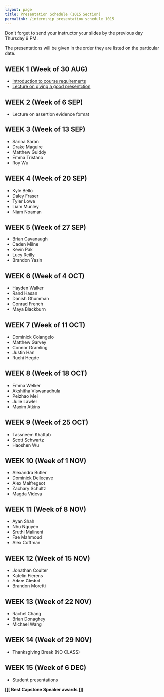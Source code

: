 ```yaml
---
layout: page
title: Presentation Schedule (1015 Section)
permalink: /internship_presentation_schedule_1015
---
```


Don't forget to send your instructor your slides by the previous day Thursday 9 PM.

The presentations will be given in the order they are listed on the particular date.

## WEEK 1 (Week of 30 AUG)

* [Introduction to course requirements]({{site.baseurl}}/internships/pdfs/introduction-internship.pdf)
* [Lecture on giving a good presentation]({{site.baseurl}}/internships/pdfs/lecture-on-presentations-internship.pdf)

## WEEK 2 (Week of 6 SEP)

* [Lecture on assertion evidence format]({{site.baseurl}}/internships/pdfs/lecture-on-assertion-evidence-format.pdf)

## WEEK 3 (Week of 13 SEP)
  
* Sarina Saran
* Drake Maguire
* Matthew Guiddy
* Emma Tristano
* Roy Wu
  
## WEEK 4 (Week of 20 SEP)

* Kyle Bello
* Daley Fraser
* Tyler Lowe
* Liam Munley
* Niam Noaman

## WEEK 5 (Week of 27 SEP)

* Brian Cavanaugh
* Caden Milne
* Kevin Pak
* Lucy Reilly
* Brandon Yasin

## WEEK 6 (Week of 4 OCT)

* Hayden Walker
* Rand Hasan
* Danish Ghumman
* Conrad French
* Maya Blackburn

## WEEK 7 (Week of 11 OCT)

* Dominick Colangelo
* Matthew Garvey
* Connor Gramling
* Justin Han
* Ruchi Hegde

## WEEK 8 (Week of 18 OCT)

* Emma Welker
* Akshitha Viswanadhula
* Peizhao Mei
* Julie Lawler
* Maxim Atkins

## WEEK 9 (Week of 25 OCT)

* Tassneem Khattab
* Scott Schwartz
* Haoshen Wu

## WEEK 10 (Week of 1 NOV)

* Alexandra Butler
* Dominick Dellecave
* Alex Malfregeot
* Zachary Schultz
* Magda Videva

## WEEK 11 (Week of 8 NOV)

* Ayan Shah
* Nhu Nguyen
* Sruthi Malineni
* Fae Mahmoud
* Alex Coffman

## WEEK 12 (Week of 15 NOV)

* Jonathan Coulter
* Katelin Fierens
* Adam Gimbel
* Brandon Moretti

## WEEK 13 (Week of 22 NOV)

* Rachel Chang
* Brian Donaghey
* Michael Wang

## WEEK 14 (Week of 29 NOV)

* Thanksgiving Break (NO CLASS)

## WEEK 15 (Week of 6 DEC)

* Student presentations

**[[[ Best Capstone Speaker awards ]]]**
